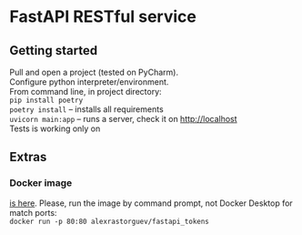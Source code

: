 # FastAPI RESTful service
## Getting started
Pull and open a project (tested on PyCharm).  
Configure python interpreter/environment.  
From command line, in project directory:  
`pip install poetry`  
`poetry install`   – installs all requirements  
`uvicorn main:app` – runs a server, check it on <http://localhost>  
Tests is working only on 

## Extras
### Docker image
[is here](https://hub.docker.com/repository/docker/alexrastorguev/fastapi_tokens).
Please, run the image by command prompt, not Docker Desktop for match ports:  
`docker run -p 80:80 alexrastorguev/fastapi_tokens`
